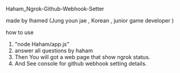 Haham_Ngrok-Github-Webhook-Setter

made by lhamed (Jung youn jae , Korean , junior game developer )


how to use 

1. "node Haham/app.js"
2. answer all questions by haham
3. Then You will got a web page that show ngrok status. 
4. And See console for github webhook setting details.
